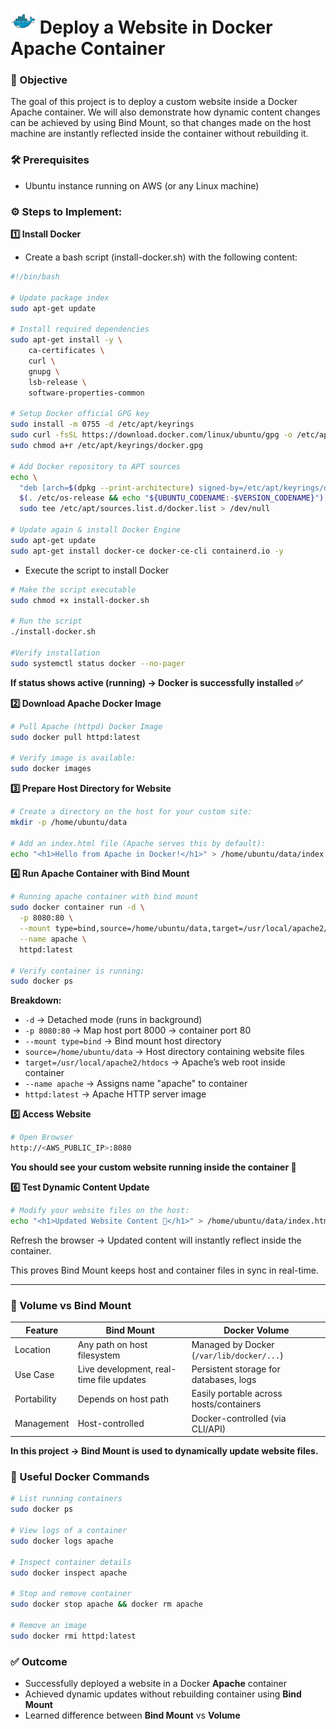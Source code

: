 # <img src="https://raw.githubusercontent.com/devicons/devicon/master/icons/docker/docker-original.svg" alt="Docker" width="40"/> Deploy a Website in Docker Apache Container


### 🎯 Objective
The goal of this project is to deploy a custom website inside a Docker Apache container.
We will also demonstrate how dynamic content changes can be achieved by using Bind Mount, so that changes made on the host machine are instantly reflected inside the container without rebuilding it.

### 🛠️ Prerequisites
- Ubuntu instance running on AWS (or any Linux machine)

### ⚙️ Steps to Implement:

**1️⃣ Install Docker** 

- Create a bash script (install-docker.sh) with the following content:
```sh
#!/bin/bash

# Update package index
sudo apt-get update

# Install required dependencies
sudo apt-get install -y \
    ca-certificates \
    curl \
    gnupg \
    lsb-release \
    software-properties-common

# Setup Docker official GPG key
sudo install -m 0755 -d /etc/apt/keyrings
sudo curl -fsSL https://download.docker.com/linux/ubuntu/gpg -o /etc/apt/keyrings/docker.gpg
sudo chmod a+r /etc/apt/keyrings/docker.gpg

# Add Docker repository to APT sources
echo \
  "deb [arch=$(dpkg --print-architecture) signed-by=/etc/apt/keyrings/docker.gpg] https://download.docker.com/linux/ubuntu \
  $(. /etc/os-release && echo "${UBUNTU_CODENAME:-$VERSION_CODENAME}") stable" | \
  sudo tee /etc/apt/sources.list.d/docker.list > /dev/null
  
# Update again & install Docker Engine
sudo apt-get update
sudo apt-get install docker-ce docker-ce-cli containerd.io -y
```

- Execute the script to install Docker
```sh
# Make the script executable
sudo chmod +x install-docker.sh

# Run the script
./install-docker.sh

#Verify installation
sudo systemctl status docker --no-pager
```
**If status shows active (running) → Docker is successfully installed ✅**


**2️⃣ Download Apache Docker Image**
```sh
# Pull Apache (httpd) Docker Image
sudo docker pull httpd:latest

# Verify image is available:
sudo docker images
```

**3️⃣ Prepare Host Directory for Website**
```sh
# Create a directory on the host for your custom site:
mkdir -p /home/ubuntu/data

# Add an index.html file (Apache serves this by default):
echo "<h1>Hello from Apache in Docker!</h1>" > /home/ubuntu/data/index.html
```

**4️⃣ Run Apache Container with Bind Mount**
```sh
# Running apache container with bind mount
sudo docker container run -d \
  -p 8080:80 \
  --mount type=bind,source=/home/ubuntu/data,target=/usr/local/apache2/htdocs \
  --name apache \
  httpd:latest

# Verify container is running:
sudo docker ps
```

**Breakdown:**

- `-d` → Detached mode (runs in background)
- `-p 8080:80` → Map host port 8000 → container port 80
- `--mount type=bind` → Bind mount host directory
- `source=/home/ubuntu/data` → Host directory containing website files
- `target=/usr/local/apache2/htdocs` → Apache’s web root inside container
- `--name apache` → Assigns name "apache" to container
- `httpd:latest` → Apache HTTP server image


**5️⃣ Access Website**
```sh
# Open Browser
http://<AWS_PUBLIC_IP>:8080
```
**You should see your custom website running inside the container 🎉**

**6️⃣ Test Dynamic Content Update**
```sh
# Modify your website files on the host:
echo "<h1>Updated Website Content 🚀</h1>" > /home/ubuntu/data/index.html
```
Refresh the browser → Updated content will instantly reflect inside the container.

This proves Bind Mount keeps host and container files in sync in real-time.

---

### 📂 Volume vs Bind Mount
| Feature     | Bind Mount                               | Docker Volume                             |
| ----------- | ---------------------------------------- | ----------------------------------------- |
| Location    | Any path on host filesystem              | Managed by Docker (`/var/lib/docker/...`) |
| Use Case    | Live development, real-time file updates | Persistent storage for databases, logs    |
| Portability | Depends on host path                     | Easily portable across hosts/containers   |
| Management  | Host-controlled                          | Docker-controlled (via CLI/API)           |

**In this project → Bind Mount is used to dynamically update website files.**

### 📌 Useful Docker Commands
```sh
# List running containers
sudo docker ps

# View logs of a container
sudo docker logs apache

# Inspect container details
sudo docker inspect apache

# Stop and remove container
sudo docker stop apache && docker rm apache

# Remove an image
sudo docker rmi httpd:latest
```

### ✅ Outcome
- Successfully deployed a website in a Docker **Apache** container
- Achieved dynamic updates without rebuilding container using **Bind Mount**
- Learned difference between **Bind Mount** vs **Volume**
